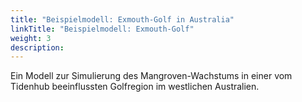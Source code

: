 ```yaml
---
title: "Beispielmodell: Exmouth-Golf in Australia"
linkTitle: "Beispielmodell: Exmouth-Golf"
weight: 3
description:
---
```

Ein Modell zur Simulierung des Mangroven-Wachstums in einer vom Tidenhub beeinflussten Golfregion im westlichen Australien.
